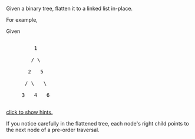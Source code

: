 

Given a binary tree, flatten it to a linked list in-place.



For example,<br />
Given
<pre>
         1
        / \
       2   5
      / \   \
     3   4   6
</pre>


[click to show hints.](#)

If you notice carefully in the flattened tree, each node's right child points to the next node of a pre-order traversal.
